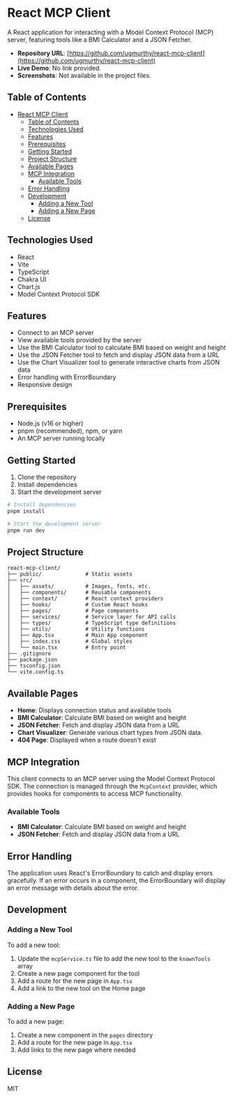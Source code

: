 # React MCP Client

A React application for interacting with a Model Context Protocol (MCP) server, featuring tools like a BMI Calculator and a JSON Fetcher.

- **Repository URL**: [https://github.com/ugmurthy/react-mcp-client](https://github.com/ugmurthy/react-mcp-client)
- **Live Demo**: No link provided.
- **Screenshots**: Not available in the project files.

## Table of Contents

- [React MCP Client](#react-mcp-client)
  - [Table of Contents](#table-of-contents)
  - [Technologies Used](#technologies-used)
  - [Features](#features)
  - [Prerequisites](#prerequisites)
  - [Getting Started](#getting-started)
  - [Project Structure](#project-structure)
  - [Available Pages](#available-pages)
  - [MCP Integration](#mcp-integration)
    - [Available Tools](#available-tools)
  - [Error Handling](#error-handling)
  - [Development](#development)
    - [Adding a New Tool](#adding-a-new-tool)
    - [Adding a New Page](#adding-a-new-page)
  - [License](#license)

## Technologies Used

- React
- Vite
- TypeScript
- Chakra UI
- Chart.js
- Model Context Protocol SDK

## Features

- Connect to an MCP server
- View available tools provided by the server
- Use the BMI Calculator tool to calculate BMI based on weight and height
- Use the JSON Fetcher tool to fetch and display JSON data from a URL
- Use the Chart Visualizer tool to generate interactive charts from JSON data
- Error handling with ErrorBoundary
- Responsive design

## Prerequisites

- Node.js (v16 or higher)
- pnpm (recommended), npm, or yarn
- An MCP server running locally

## Getting Started

1. Clone the repository
2. Install dependencies
3. Start the development server

```bash
# Install dependencies
pnpm install

# Start the development server
pnpm run dev
```

## Project Structure

```
react-mcp-client/
├── public/              # Static assets
├── src/
│   ├── assets/          # Images, fonts, etc.
│   ├── components/      # Reusable components
│   ├── context/         # React context providers
│   ├── hooks/           # Custom React hooks
│   ├── pages/           # Page components
│   ├── services/        # Service layer for API calls
│   ├── types/           # TypeScript type definitions
│   ├── utils/           # Utility functions
│   ├── App.tsx          # Main App component
│   ├── index.css        # Global styles
│   └── main.tsx         # Entry point
├── .gitignore
├── package.json
├── tsconfig.json
└── vite.config.ts
```

## Available Pages

- **Home**: Displays connection status and available tools
- **BMI Calculator**: Calculate BMI based on weight and height
- **JSON Fetcher**: Fetch and display JSON data from a URL
- **Chart Visualizer**: Generate various chart types from JSON data.
- **404 Page**: Displayed when a route doesn't exist

## MCP Integration

This client connects to an MCP server using the Model Context Protocol SDK. The connection is managed through the `McpContext` provider, which provides hooks for components to access MCP functionality.

### Available Tools

- **BMI Calculator**: Calculate BMI based on weight and height
- **JSON Fetcher**: Fetch and display JSON data from a URL

## Error Handling

The application uses React's ErrorBoundary to catch and display errors gracefully. If an error occurs in a component, the ErrorBoundary will display an error message with details about the error.

## Development

### Adding a New Tool

To add a new tool:

1. Update the `mcpService.ts` file to add the new tool to the `knownTools` array
2. Create a new page component for the tool
3. Add a route for the new page in `App.tsx`
4. Add a link to the new tool on the Home page

### Adding a New Page

To add a new page:

1. Create a new component in the `pages` directory
2. Add a route for the new page in `App.tsx`
3. Add links to the new page where needed

## License

MIT
